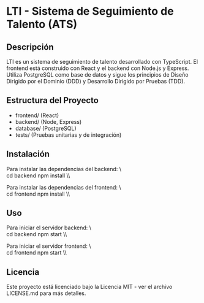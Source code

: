 # LTI - Sistema de Seguimiento de Talento (ATS)

## Descripción
LTI es un sistema de seguimiento de talento desarrollado con TypeScript. El frontend está construido con React y el backend con Node.js y Express. Utiliza PostgreSQL como base de datos y sigue los principios de Diseño Dirigido por el Dominio (DDD) y Desarrollo Dirigido por Pruebas (TDD).

## Estructura del Proyecto
- frontend/ (React)
- backend/ (Node, Express)
- database/ (PostgreSQL)
- tests/ (Pruebas unitarias y de integración)

## Instalación
Para instalar las dependencias del backend:
\\\
cd backend
npm install
\\\

Para instalar las dependencias del frontend:
\\\
cd frontend
npm install
\\\

## Uso
Para iniciar el servidor backend:
\\\
cd backend
npm start
\\\

Para iniciar el servidor frontend:
\\\
cd frontend
npm start
\\\

## Licencia
Este proyecto está licenciado bajo la Licencia MIT - ver el archivo LICENSE.md para más detalles.
